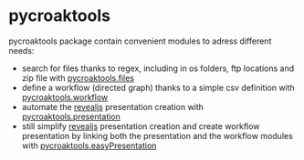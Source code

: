 # pycroaktools
pycroaktools package contain convenient modules to adress different needs:
- search for files thanks to regex, including in os folders, ftp locations and zip file with [pycroaktools.files](pycroaktools/files/README.md)
- define a workflow (directed graph) thanks to a simple csv definition with [pycroaktools.workflow](pycroaktools/workflow/README.md)
- automate the [revealjs](https://revealjs.com/#/) presentation creation with [pycroaktools.presentation](pycroaktools/presentation/README.md)
- still simplify [revealjs](https://revealjs.com/#/) presentation creation and create workflow presentation by linking both the presentation and the workflow modules with [pycroaktools.easyPresentation](pycroaktools/easyPresentation/README.md)
